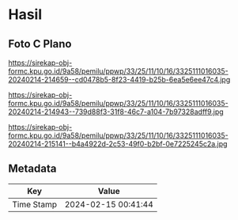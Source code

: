 # Hasil

## Foto C Plano

https://sirekap-obj-formc.kpu.go.id/9a58/pemilu/ppwp/33/25/11/10/16/3325111016035-20240214-214659--cd0478b5-8f23-4419-b25b-6ea5e6ee47c4.jpg

https://sirekap-obj-formc.kpu.go.id/9a58/pemilu/ppwp/33/25/11/10/16/3325111016035-20240214-214943--739d88f3-31f8-46c7-a104-7b97328adff9.jpg

https://sirekap-obj-formc.kpu.go.id/9a58/pemilu/ppwp/33/25/11/10/16/3325111016035-20240214-215141--b4a4922d-2c53-49f0-b2bf-0e7225245c2a.jpg


## Metadata

| Key        | Value               |
| ---------- | ------------------- |
| Time Stamp | 2024-02-15 00:41:44 |



